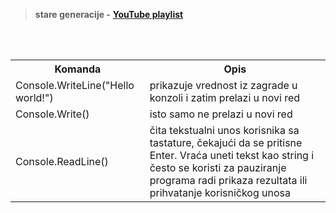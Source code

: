<br><br>

> **stare generacije -** [**YouTube playlist**](https://www.youtube.com/playlist?list=PLFUwkwonRM--gjbTwQO8l-7XWcsd17Iln)

<br><br>

<table>
  <tr>
    <th>Komanda</th>
    <th>Opis</th>
  </tr>
  <td>Console.WriteLine("Hello world!")</td>
  <td>prikazuje vrednost iz zagrade u konzoli i zatim prelazi u novi red</td>
  </tr>
  <tr>
    <td>Console.Write()</td>
    <td>isto samo ne prelazi u novi red</td>
  <tr>
    <td>Console.ReadLine()</td>
    <td>čita tekstualni unos korisnika sa tastature, čekajući da se pritisne Enter. Vraća uneti tekst kao string i često se koristi za pauziranje programa radi prikaza rezultata ili prihvatanje korisničkog unosa</td>
  </tr>
</table>
